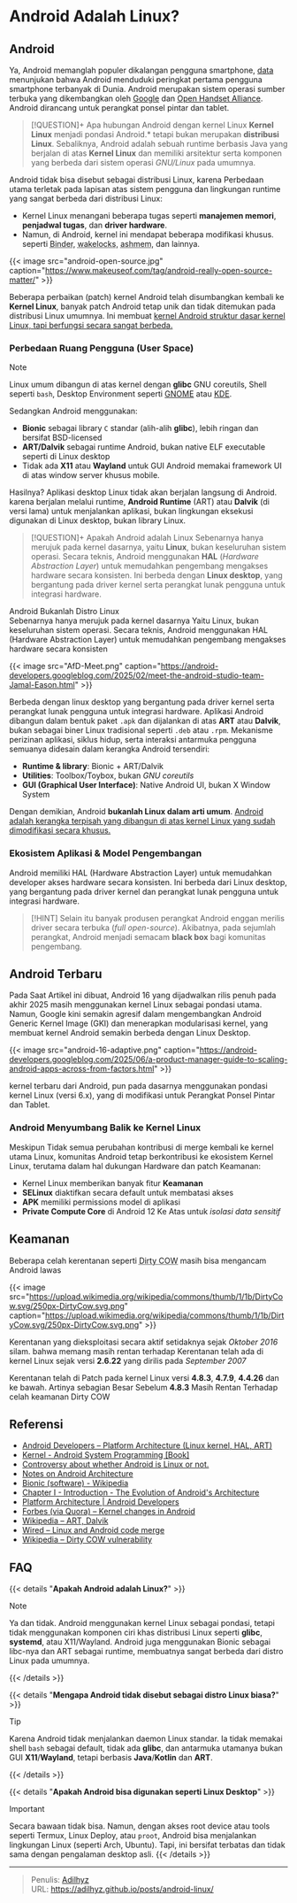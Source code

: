 # Android Adalah Linux?


## Android

Ya, Android memanglah populer dikalangan pengguna smartphone, [data](https://gs.statcounter.com/os-market-share/mobile/worldwide) menunjukan bahwa Android menduduki peringkat pertama pengguna smartphone terbanyak di Dunia. Android merupakan sistem operasi sumber terbuka yang dikembangkan oleh [Google](https://www.android.com/) dan [Open Handset Alliance](https://www.openhandsetalliance.com/android_overview.html).  Android dirancang untuk perangkat ponsel pintar dan tablet. 

> [!QUESTION]+ Apa hubungan Android dengan kernel Linux
> **Kernel Linux** menjadi pondasi Android.* tetapi bukan merupakan **distribusi Linux**. Sebaliknya, Android adalah sebuah runtime berbasis Java yang berjalan di atas **Kernel Linux** dan memiliki arsitektur serta komponen yang berbeda dari sistem operasi *GNU/Linux* pada umumnya.

Android tidak bisa disebut sebagai distribusi Linux, karena Perbedaan utama terletak pada lapisan atas sistem pengguna dan lingkungan runtime yang sangat berbeda dari distribusi Linux:

- Kernel Linux menangani beberapa tugas seperti **manajemen memori**, **penjadwal tugas**, dan **driver hardware**.
- Namun, di Android, kernel ini mendapat beberapa modifikasi khusus. seperti <abbr title="Untuk inter proses communication (IPC)">Binder</abbr>, <abbr title="untuk manajemen pengelolaan sumber daya">wakelocks</abbr>, <abbr title="untuk shared memory">ashmem</abbr>, dan lainnya.

{{< image src="android-open-source.jpg" caption="https://www.makeuseof.com/tag/android-really-open-source-matter/" >}}

Beberapa perbaikan (patch) kernel Android telah disumbangkan kembali ke **Kernel Linux**, banyak patch Android tetap unik dan tidak ditemukan pada distribusi Linux umumnya. Ini membuat <u>kernel Android struktur dasar kernel Linux, tapi berfungsi secara sangat berbeda.</u>

### Perbedaan Ruang Pengguna (User Space)

> [!NOTE]
> Linux umum dibangun di atas kernel dengan **glibc** GNU coreutils, Shell seperti `bash`, Desktop Environment seperti [GNOME](https://www.gnome.org/) atau [KDE](https://kde.org/).

Sedangkan Android menggunakan:

- **Bionic** sebagai library `C` standar (alih-alih **glibc**), lebih ringan dan bersifat BSD-licensed
- **ART/Dalvik** sebagai runtime Android, bukan native ELF executable seperti di Linux desktop 
- Tidak ada **X11** atau **Wayland** untuk GUI Android memakai framework UI di atas window server khusus mobile. 

Hasilnya? Aplikasi desktop Linux tidak akan berjalan langsung di Android. karena berjalan melalui runtime, **Android Runtime** (ART) atau **Dalvik** (di versi lama) untuk menjalankan aplikasi, bukan lingkungan eksekusi digunakan di Linux desktop, bukan library Linux.


> [!QUESTION]+ Apakah Android adalah Linux
> Sebenarnya hanya merujuk pada kernel dasarnya, yaitu **Linux**, bukan keseluruhan sistem operasi. Secara teknis, Android menggunakan **HAL** (*Hardware Abstraction Layer*) untuk memudahkan pengembang mengakses hardware secara konsisten. Ini berbeda dengan **Linux desktop**, yang bergantung pada driver kernel serta perangkat lunak pengguna untuk integrasi hardware.  

Android Bukanlah Distro Linux  
Sebenarnya hanya merujuk pada kernel dasarnya Yaitu Linux, bukan keseluruhan sistem operasi. Secara teknis, Android menggunakan HAL (Hardware Abstraction Layer) untuk memudahkan pengembang mengakses hardware secara konsisten

{{< image src="AfD-Meet.png" caption="https://android-developers.googleblog.com/2025/02/meet-the-android-studio-team-Jamal-Eason.html" >}}

Berbeda dengan linux desktop yang bergantung pada driver kernel serta perangkat lunak pengguna untuk integrasi hardware. Aplikasi Android dibangun dalam bentuk paket `.apk` dan dijalankan di atas **ART** atau **Dalvik**, bukan sebagai biner Linux tradisional seperti `.deb` atau `.rpm`. Mekanisme perizinan aplikasi, siklus hidup, serta interaksi antarmuka pengguna semuanya didesain dalam kerangka Android tersendiri:  

- **Runtime & library**: Bionic + ART/Dalvik  
- **Utilities**: Toolbox/Toybox, bukan *GNU coreutils*  
- **GUI (Graphical User Interface)**: Native Android UI, bukan X Window System  

Dengan demikian, Android **bukanlah Linux dalam arti umum**. <u>Android adalah kerangka terpisah yang dibangun di atas kernel Linux yang sudah dimodifikasi secara khusus.</u>  

### Ekosistem Aplikasi & Model Pengembangan

Android memiliki HAL (Hardware Abstraction Layer) untuk memudahkan developer akses hardware secara konsisten. Ini berbeda dari Linux desktop, yang bergantung pada driver kernel dan perangkat lunak pengguna untuk integrasi hardware.

> [!HINT] Selain itu
> banyak produsen perangkat Android enggan merilis driver secara terbuka (*full open-source*). Akibatnya, pada sejumlah perangkat, Android menjadi semacam **black box** bagi komunitas pengembang.  

## Android Terbaru

Pada Saat Artikel ini dibuat, Android 16 yang dijadwalkan rilis penuh pada akhir 2025 masih menggunakan kernel Linux sebagai pondasi utama. Namun, Google kini semakin agresif dalam mengembangkan Android Generic Kernel Image (GKI) dan menerapkan modularisasi kernel, yang membuat kernel Android semakin berbeda dengan Linux Desktop. 

{{< image src="android-16-adaptive.png" caption="https://android-developers.googleblog.com/2025/06/a-product-manager-guide-to-scaling-android-apps-across-from-factors.html" >}}

kernel terbaru dari Android, pun pada dasarnya menggunakan pondasi kernel Linux (versi 6.x), yang di modifikasi untuk Perangkat Ponsel Pintar dan Tablet.

### Android Menyumbang Balik ke Kernel Linux

Meskipun Tidak semua perubahan kontribusi di merge kembali ke kernel utama Linux, komunitas Android tetap berkontribusi ke ekosistem Kernel Linux, terutama dalam hal dukungan Hardware dan patch Keamanan:

- Kernel Linux memberikan banyak fitur **Keamanan**
- **SELinux** diaktifkan secara default untuk membatasi akses
- **APK** memiliki permissions model di aplikasi
- **Private Compute Core** di Android 12 Ke Atas untuk *isolasi data sensitif*

## Keamanan

Beberapa celah kerentanan seperti <abbr title="Dirty Copy-On-Write">Dirty COW</abbr> masih bisa mengancam Android lawas

{{< image src="https://upload.wikimedia.org/wikipedia/commons/thumb/1/1b/DirtyCow.svg/250px-DirtyCow.svg.png" caption="https://upload.wikimedia.org/wikipedia/commons/thumb/1/1b/DirtyCow.svg/250px-DirtyCow.svg.png" >}}

Kerentanan yang dieksploitasi secara aktif setidaknya sejak *Oktober 2016* silam. bahwa memang masih rentan terhadap Kerentanan telah ada di kernel Linux sejak versi **2.6.22** yang dirilis pada *September 2007*

Kerentanan telah di Patch pada kernel Linux versi **4.8.3**, **4.7.9**, **4.4.26** dan ke bawah. Artinya sebagian Besar Sebelum **4.8.3** Masih Rentan Terhadap celah keamanan Dirty COW

## Referensi

* [Android Developers – Platform Architecture (Linux kernel, HAL, ART)](https://developer.android.com/guide/platform?hl=id)
* [Kernel - Android System Programming [Book]](https://www.oreilly.com/library/view/android-system-programming/9781787125360/9dc4394d-fb7a-418d-8d88-3c5c212a3371.xhtml)
* [Controversy about whether Android is Linux or not.](https://www.reddit.com/r/linuxquestions/comments/h0eiu2/)
* [Notes on Android Architecture](https://stan.bar/androidarch/)
* [Bionic (software) - Wikipedia](https://en.wikipedia.org/wiki/Bionic_%28software%29)
* [Chapter I - Introduction - The Evolution of Android's Architecture](https://newandroidbook.com/book/Introduction.html)
* [Platform Architecture | Android Developers](https://developer.android.com/guide/platform)
* [Forbes (via Quora) – Kernel changes in Android](https://www.forbes.com/sites/quora/2013/05/13/what-are-the-major-changes-that-android-made-to-the-linux-kernel/?utm_source=chatgpt.com)
* [Wikipedia – ART, Dalvik](https://en.wikipedia.org/wiki/Android_Runtime)
* [Wired – Linux and Android code merge](https://www.wired.com/2012/03/android-linux/)
* [Wikipedia – Dirty COW vulnerability](https://en.wikipedia.org/wiki/Dirty_COW)

## FAQ

{{< details "**Apakah Android adalah Linux?**" >}}

> [!NOTE]
> Ya dan tidak. Android menggunakan kernel Linux sebagai pondasi, tetapi tidak menggunakan komponen ciri khas distribusi Linux seperti **glibc**, **systemd**, atau X11/Wayland. Android juga menggunakan Bionic sebagai libc-nya dan ART sebagai runtime, membuatnya sangat berbeda dari distro Linux pada umumnya.

{{< /details >}}

{{< details "**Mengapa Android tidak disebut sebagai distro Linux biasa?**" >}}

> [!TIP]
> Karena Android tidak menjalankan daemon Linux standar. Ia tidak memakai shell `bash` sebagai default, tidak ada **glibc**, dan antarmuka utamanya bukan GUI **X11**/**Wayland**, tetapi berbasis **Java**/**Kotlin** dan **ART**.

{{< /details >}}

{{< details "**Apakah Android bisa digunakan seperti Linux Desktop**" >}}

> [!IMPORTANT]
> Secara bawaan tidak bisa. Namun, dengan akses root device atau tools seperti Termux, Linux Deploy, atau `proot`, Android bisa menjalankan lingkungan Linux (seperti Arch, Ubuntu). Tapi, ini bersifat terbatas dan tidak sama dengan pengalaman desktop asli.
{{< /details >}}


---

> Penulis: [Adilhyz](https://github.com/adilhyz)  
> URL: https://adilhyz.github.io/posts/android-linux/  

